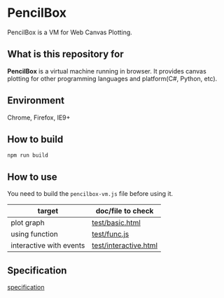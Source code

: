 # PencilBox

PencilBox is a VM for Web Canvas Plotting.

## What is this repository for

**PencilBox** is a virtual machine running in browser. It provides canvas plotting for other programming languages and platform(C#, Python, etc).

## Environment
Chrome, Firefox, IE9+

## How to build
```npm
npm run build
```

## How to use
You need to build the `pencilbox-vm.js` file before using it.

| target | doc/file to check |
| --- | --- |
| plot graph | [test/basic.html](https://github.com/pencilbox-vm/runtime/blob/master/test/basic.html) |
| using function | [test/func.js](https://github.com/pencilbox-vm/runtime/blob/master/test/func.js) |
| interactive with events | [test/interactive.html](https://github.com/pencilbox-vm/runtime/blob/master/test/interactive.html) |

## Specification
[specification](https://github.com/pencilbox-vm/runtime/blob/master/spec.md)